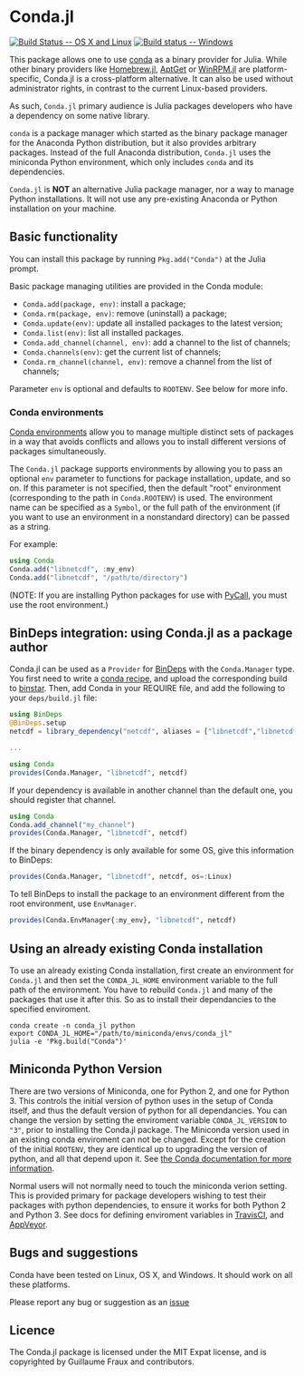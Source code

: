 # Conda.jl

[![Build Status -- OS X and Linux](https://travis-ci.org/JuliaPy/Conda.jl.svg?branch=master)](https://travis-ci.org/JuliaPy/Conda.jl)
[![Build status -- Windows](https://ci.appveyor.com/api/projects/status/edlxohso05re3v40/branch/master?svg=true)](https://ci.appveyor.com/project/StevenGJohnson/conda-jl)


This package allows one to use [conda](http://conda.pydata.org/) as a binary
provider for Julia. While other binary providers like
[Homebrew.jl](https://github.com/JuliaLang/Homebrew.jl),
[AptGet](https://en.wikipedia.org/wiki/Advanced_Packaging_Tool#apt-get) or
[WinRPM.jl](https://github.com/JuliaLang/WinRPM.jl) are platform-specific,
Conda.jl is a cross-platform alternative. It can also be used without
administrator rights, in contrast to the current Linux-based providers.

As such, `Conda.jl` primary audience is Julia packages developers who have a
dependency on  some native library.

`conda` is a package manager which started as the binary package manager for the
Anaconda Python distribution, but it also provides arbitrary packages. Instead
of the full Anaconda distribution, `Conda.jl` uses the miniconda Python
environment, which only includes `conda` and its dependencies.

`Conda.jl` is **NOT** an alternative Julia package manager, nor a way to manage
Python installations. It will not use any pre-existing Anaconda or Python
installation on  your machine.

## Basic functionality

You can install this package by running `Pkg.add("Conda")` at the Julia prompt.

Basic package managing utilities are provided in the Conda module:

- `Conda.add(package, env)`: install a package;
- `Conda.rm(package, env)`: remove (uninstall) a package;
- `Conda.update(env)`: update all installed packages to the latest version;
- `Conda.list(env)`: list all installed packages.
- `Conda.add_channel(channel, env)`: add a channel to the list of channels;
- `Conda.channels(env)`: get the current list of channels;
- `Conda.rm_channel(channel, env)`: remove a channel from the list of channels;

Parameter `env` is optional and defaults to `ROOTENV`. See below for more info.

### Conda environments

[Conda environments](http://conda.pydata.org/docs/using/envs.html) allow you to
manage multiple distinct sets of packages in a way that avoids conflicts and
allows you to install different versions of packages simultaneously.

The `Conda.jl` package supports environments by allowing you to pass an optional
`env` parameter to functions for package installation, update, and so on. If
this parameter is not specified, then the default "root" environment
(corresponding to the path in `Conda.ROOTENV`) is used. The environment name can
be specified as a `Symbol`, or the full path of the environment
(if you want to use an environment in a nonstandard directory) can
be passed as a string.

For example:

```julia
using Conda
Conda.add("libnetcdf", :my_env)
Conda.add("libnetcdf", "/path/to/directory")
```

(NOTE: If you are installing Python packages for use with
[PyCall](https://github.com/JuliaPy/PyCall.jl), you must use the root
environment.)

## BinDeps integration: using Conda.jl as a package author

Conda.jl can be used as a `Provider` for
[BinDeps](https://github.com/JuliaLang/BinDeps.jl) with the `Conda.Manager`
type. You first need to write a [conda
recipe](http://conda.pydata.org/docs/building/recipe.html), and upload the
corresponding build to [binstar](https://binstar.org/). Then, add Conda in your
REQUIRE file, and add the following to your `deps/build.jl` file:

```julia
using BinDeps
@BinDeps.setup
netcdf = library_dependency("netcdf", aliases = ["libnetcdf","libnetcdf4"])

...

using Conda
provides(Conda.Manager, "libnetcdf", netcdf)
```

If your dependency is available in another channel than the default one, you
should register that channel.

```julia
using Conda
Conda.add_channel("my_channel")
provides(Conda.Manager, "libnetcdf", netcdf)
```

If the binary dependency is only available for some OS, give this information to
BinDeps:

```julia
provides(Conda.Manager, "libnetcdf", netcdf, os=:Linux)
```

To tell BinDeps to install the package to an environment different from the
root environment, use `EnvManager`.

```julia
provides(Conda.EnvManager{:my_env}, "libnetcdf", netcdf)
```

## Using an already existing Conda installation
To use an already existing Conda installation, first create an environment for
`Conda.jl` and then set the `CONDA_JL_HOME` environment variable to the full
path of the environment.
You have to rebuild `Conda.jl` and many of the packages that use it after this.
So as to install their dependancies to the specified enviroment.

```shell
conda create -n conda_jl python
export CONDA_JL_HOME="/path/to/miniconda/envs/conda_jl"
julia -e 'Pkg.build("Conda")'
```
## Miniconda Python Version
There are two versions of Miniconda, one for Python 2, and one for Python 3.
This controls the initial version of python uses in the setup of Conda itself,
and thus the default version of python for all dependancies.
You can change the version by setting the enviroment variable `CONDA_JL_VERSION` to `"3"`, prior to installing the Conda.jl package.
The Miniconda version used in an existing conda enviroment can not be changed.
Except for the creation of the initial `ROOTENV`, they are identical up to upgrading the version of python, and all that depend upon it.
See [the Conda documentation for more information](https://conda.io/docs/py2or3.htm).


Normal users will not normally need to touch the miniconda verion setting.
This is provided primary for package developers wishing to test their packages 
with python dependencies, to ensure it works for both Python 2 and Python 3.
See docs for defining enviroment variables in [TravisCI](https://docs.travis-ci.com/user/environment-variables/), and [AppVeyor](https://www.appveyor.com/docs/build-configuration/#environment-variables).



## Bugs and suggestions

Conda have been tested on Linux, OS X, and Windows. It should work on all these
platforms.

Please report any bug or suggestion as an
[issue](https://github.com/Luthaf/Conda.jl/issues)

## Licence

The Conda.jl package is licensed under the MIT Expat license, and is copyrighted
by Guillaume Fraux and contributors.
